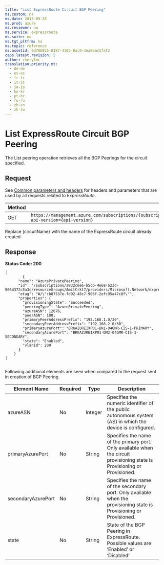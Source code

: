 ```yaml
---
title: "List ExpressRoute Circuit BGP Peering"
ms.custom: na
ms.date: 2015-09-28
ms.prod: azure
ms.reviewer: na
ms.service: expressroute
ms.suite: na
ms.tgt_pltfrm: na
ms.topic: reference
ms.assetid: 9d78b825-8187-4103-8ac0-3ea9eac5faf2
caps.latest.revision: 5
author: cherylmc
translation.priority.mt: 
  - de-de
  - es-es
  - fr-fr
  - it-it
  - ja-jp
  - ko-kr
  - pt-br
  - ru-ru
  - zh-cn
  - zh-tw
---
```

# List ExpressRoute Circuit BGP Peering
The List peering operation retrieves all the BGP Peerings for the circuit specified.  
  
## Request  
 See [Common parameters and headers](../rest-conceptual/ExpressRoute-REST.md#bk_common) for headers and parameters that are used by all requests related to *ExpressRoute*.  
  
|Method|Request URI|  
|------------|-----------------|  
|GET|`https://management.azure.com/subscriptions/{subscriptionId}/resourceGroups/{resourceGroupName}/providers/Microsoft.Network/expressRouteCircuits/{circuitName}/peerings?api-version={api-version}`|  
  
 Replace {circuitName} with the name of the ExpressRoute circuit already created.  
  
## Response  
 **Status Code: 200**  
  
```  
[  
        {  
      "name": "AzurePrivatePeering",  
      "id": "/subscriptions/a932c0e6-b5cb-4e68-b23d-5064372c8a3c/resourceGroups/AmitCrkt7/providers/Microsoft.Network/expressRouteCircuits/amittest/peerings/Private",  
      "etag": "W/\"cb87537e-fd92-48c7-905f-2efc95a47c8f\"",  
      "properties": {  
        "provisioningState": "Succeeded",  
        "peeringType": "AzurePrivatePeering",  
        "azureASN": 12076,  
        "peerASN": 100,  
        "primaryPeerAddressPrefix": "192.168.1.0/30",  
        "secondaryPeerAddressPrefix": "192.168.2.0/30",  
        "primaryAzurePort": "BRKAZUREIXP01-BN1-04GMR-CIS-1-PRIMARY",  
        "secondaryAzurePort": "BRKAZUREIXP01-DM2-04GMR-CIS-1-SECONDARY",  
        "state": "Enabled",  
        "vlanId": 200  
      }  
    }  
]  
  
```  
  
 Following additional elements are seen when compared to the request sent in creation of BGP Peering.  
  
|Element Name|Required|Type|Description|  
|------------------|--------------|----------|-----------------|  
|azureASN|No|Integer|Specifies the numeric identifier of the public autonomous system (AS) in which the device is configured.|  
|primaryAzurePort|No|String|Specifies the name of the primary port. Only available when the circuit provisioning state is Provisioning or Provisioned.|  
|secondaryAzurePort|No|String|Specifies the name of the secondary port. Only available when the provisioning state is Provisioning or Provisioned.|  
|state|No|String|State of the BGP Peering in ExpressRoute. Possible values are ‘Enabled’ or ‘Disabled’|